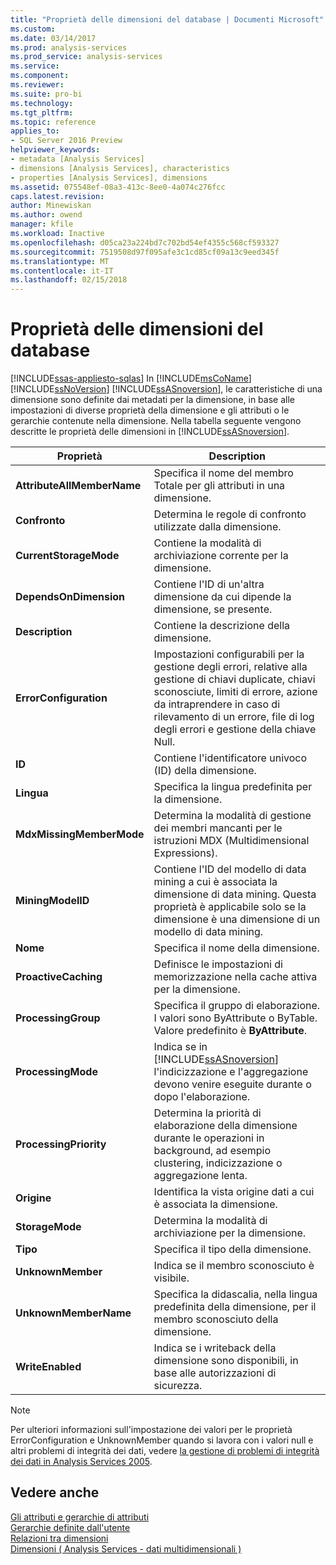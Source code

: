 ```yaml
---
title: "Proprietà delle dimensioni del database | Documenti Microsoft"
ms.custom: 
ms.date: 03/14/2017
ms.prod: analysis-services
ms.prod_service: analysis-services
ms.service: 
ms.component: 
ms.reviewer: 
ms.suite: pro-bi
ms.technology: 
ms.tgt_pltfrm: 
ms.topic: reference
applies_to:
- SQL Server 2016 Preview
helpviewer_keywords:
- metadata [Analysis Services]
- dimensions [Analysis Services], characteristics
- properties [Analysis Services], dimensions
ms.assetid: 075548ef-08a3-413c-8ee0-4a074c276fcc
caps.latest.revision: 
author: Minewiskan
ms.author: owend
manager: kfile
ms.workload: Inactive
ms.openlocfilehash: d05ca23a224bd7c702bd54ef4355c568cf593327
ms.sourcegitcommit: 7519508d97f095afe3c1cd85cf09a13c9eed345f
ms.translationtype: MT
ms.contentlocale: it-IT
ms.lasthandoff: 02/15/2018
---
```

# <a name="database-dimension-properties"></a>Proprietà delle dimensioni del database
[!INCLUDE[ssas-appliesto-sqlas](../../includes/ssas-appliesto-sqlas.md)]
In [!INCLUDE[msCoName](../../includes/msconame-md.md)] [!INCLUDE[ssNoVersion](../../includes/ssnoversion-md.md)] [!INCLUDE[ssASnoversion](../../includes/ssasnoversion-md.md)], le caratteristiche di una dimensione sono definite dai metadati per la dimensione, in base alle impostazioni di diverse proprietà della dimensione e gli attributi o le gerarchie contenute nella dimensione. Nella tabella seguente vengono descritte le proprietà delle dimensioni in [!INCLUDE[ssASnoversion](../../includes/ssasnoversion-md.md)].  
  
|Proprietà|Description|  
|--------------|-----------------|  
|**AttributeAllMemberName**|Specifica il nome del membro Totale per gli attributi in una dimensione.|  
|**Confronto**|Determina le regole di confronto utilizzate dalla dimensione.|  
|**CurrentStorageMode**|Contiene la modalità di archiviazione corrente per la dimensione.|  
|**DependsOnDimension**|Contiene l'ID di un'altra dimensione da cui dipende la dimensione, se presente.|  
|**Description**|Contiene la descrizione della dimensione.|  
|**ErrorConfiguration**|Impostazioni configurabili per la gestione degli errori, relative alla gestione di chiavi duplicate, chiavi sconosciute, limiti di errore, azione da intraprendere in caso di rilevamento di un errore, file di log degli errori e gestione della chiave Null.|  
|**ID**|Contiene l'identificatore univoco (ID) della dimensione.|  
|**Lingua**|Specifica la lingua predefinita per la dimensione.|  
|**MdxMissingMemberMode**|Determina la modalità di gestione dei membri mancanti per le istruzioni MDX (Multidimensional Expressions).|  
|**MiningModelID**|Contiene l'ID del modello di data mining a cui è associata la dimensione di data mining. Questa proprietà è applicabile solo se la dimensione è una dimensione di un modello di data mining.|  
|**Nome**|Specifica il nome della dimensione.|  
|**ProactiveCaching**|Definisce le impostazioni di memorizzazione nella cache attiva per la dimensione.|  
|**ProcessingGroup**|Specifica il gruppo di elaborazione. I valori sono ByAttribute o ByTable. Valore predefinito è **ByAttribute**.|  
|**ProcessingMode**|Indica se in [!INCLUDE[ssASnoversion](../../includes/ssasnoversion-md.md)] l'indicizzazione e l'aggregazione devono venire eseguite durante o dopo l'elaborazione.|  
|**ProcessingPriority**|Determina la priorità di elaborazione della dimensione durante le operazioni in background, ad esempio clustering, indicizzazione o aggregazione lenta.|  
|**Origine**|Identifica la vista origine dati a cui è associata la dimensione.|  
|**StorageMode**|Determina la modalità di archiviazione per la dimensione.|  
|**Tipo**|Specifica il tipo della dimensione.|  
|**UnknownMember**|Indica se il membro sconosciuto è visibile.|  
|**UnknownMemberName**|Specifica la didascalia, nella lingua predefinita della dimensione, per il membro sconosciuto della dimensione.|  
|**WriteEnabled**|Indica se i writeback della dimensione sono disponibili, in base alle autorizzazioni di sicurezza.|  
  
> [!NOTE]  
>  Per ulteriori informazioni sull'impostazione dei valori per le proprietà ErrorConfiguration e UnknownMember quando si lavora con i valori null e altri problemi di integrità dei dati, vedere [la gestione di problemi di integrità dei dati in Analysis Services 2005](http://go.microsoft.com/fwlink/?LinkId=81891).  
  
## <a name="see-also"></a>Vedere anche  
 [Gli attributi e gerarchie di attributi](../../analysis-services/multidimensional-models-olap-logical-dimension-objects/attributes-and-attribute-hierarchies.md)   
 [Gerarchie definite dall'utente](../../analysis-services/multidimensional-models-olap-logical-dimension-objects/user-hierarchies.md)   
 [Relazioni tra dimensioni](../../analysis-services/multidimensional-models-olap-logical-cube-objects/dimension-relationships.md)   
 [Dimensioni &#40; Analysis Services - dati multidimensionali &#41;](../../analysis-services/multidimensional-models-olap-logical-dimension-objects/dimensions-analysis-services-multidimensional-data.md)  
  
  

